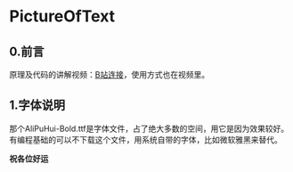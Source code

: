 # PictureOfText

## 0.前言

原理及代码的讲解视频：[B站连接](https://www.bilibili.com/video/BV1mq4y1n7aE/)，使用方式也在视频里。


## 1.字体说明
那个AliPuHui-Bold.ttf是字体文件，占了绝大多数的空间，用它是因为效果较好。有编程基础的可以不下载这个文件，用系统自带的字体，比如微软雅黑来替代。


**祝各位好运**
